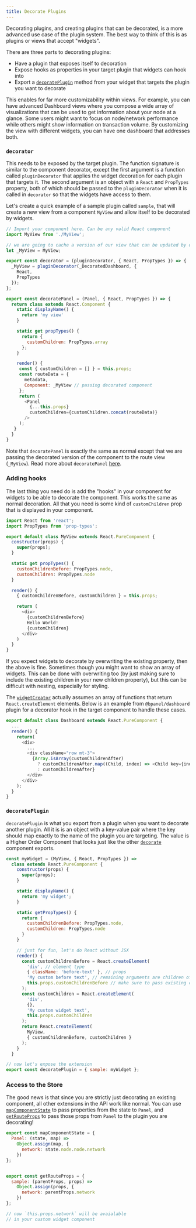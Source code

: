 ```yaml
---
title: Decorate Plugins
---
```

Decorating plugins, and creating plugins that can be decorated, is a more advanced use case of the plugin system. The best way to think of this is as plugins or views that accept "widgets".

There are three parts to decorating plugins:
- Have a plugin that exposes itself to decoration
- Expose hooks as properties in your target plugin that widgets can hook into
- Export a [`decoratePlugin`](#decoratePlugin) method from your widget that targets the plugin you want to decorate

This enables for far more customizability within views. For example, you can have advanced Dashboard views where you compose a wide array of visualizations that can be used to get information about your node at a glance. Some users might want to focus on node/network performance while others might show information on transaction volume. By customizing the view with different widgets, you can have one dashboard that addresses both.

### `decorator`
This needs to be exposed by the target plugin. The function signature is similar to the component decorator, except the first argument is a function called `pluginDecorator` that applies the widget decoration for each plugin that targets it. The second argument is an object with a `React` and `PropTypes` property, both of which should be passed to the `pluginDecorator` when it is called in `decorator` so that the widgets have access to them.

Let's create a quick example of a sample plugin called `sample`, that will create a new view from a component `MyView` and allow itself to be decorated by widgets.

``` javascript
// Import your component here. Can be any valid React component
import MyView from './MyView';

// we are going to cache a version of our view that can be updated by our decorator further down
let _MyView = MyView;

export const decorator = (pluginDecorator, { React, PropTypes }) => {
  _MyView = pluginDecorator(_DecoratedDashboard, {
    React,
    PropTypes
  });
};

export const decoratePanel = (Panel, { React, PropTypes }) => {
  return class extends React.Component {
    static displayName() {
      return 'my view'
    }

    static get propTypes() {
      return {
        customChildren: PropTypes.array
      };
    }

    render() {
     const { customChildren = [] } = this.props;
     const routeData = {
       metadata,
       Component: _MyView // passing decorated component
     };
     return (
       <Panel
         {...this.props}
         customChildren={customChildren.concat(routeData)}
       />
     );
   }
  }
}
```

Note that `decoratePanel` is exactly the same as normal except that we are passing the decorated version of the component to the route view (`_MyView`). Read more about `decoratePanel` [here](/docs/api_decorate.html#decoratePanel).


### Adding hooks
The last thing you need do is add the "hooks" in your component for widgets to be able to decorate the component. This works the same as normal decoration. All that you need is some kind of `customChildren` prop that is displayed in your component.


``` javascript
import React from 'react';
import PropTypes from 'prop-types';

export default class MyView extends React.PureComponent {
  constructor(props) {
    super(props);
  }

  static get propTypes() {
    customChildrenBefore: PropTypes.node,
    customChildren: PropTypes.node
  }

  render() {
    { customChildrenBefore, customChildren } = this.props;

    return (
      <div>
        {customChildrenBefore}
        Hello World!
        {customChildren}
      </div>
    )
  }
}
```

If you expect widgets to decorate by overwriting the existing property, then the above is fine. Sometimes though
you might want to show an array of widgets. This can be done with overwriting too (by just making sure to include
the existing children in your new children property), but this can be difficult with nesting, especially for
styling.

The [`widgetCreator`](/docs/api-bpanel-utils.html#widgetCreator) actually assumes an array of functions that return `React.createElement` elements.
Below is an example from `@bpanel/dashboard` plugin for a decorator hook in the target component
to handle these cases.

``` javascript
export default class Dashboard extends React.PureComponent {
  ...
  render() {
    return(
      <div>
        ...
        <div className="row mt-3">
          {Array.isArray(customChildrenAfter)
            ? customChildrenAfter.map((Child, index) => <Child key={index} />)
            : customChildrenAfter}
        </div>
      </div>
    );
  }
}
```

### `decoratePlugin`
`decoratePlugin` is what you export from a plugin when you want to decorate another plugin. All it is is an object with a key-value pair where the key should map exactly to the name of the plugin you are targeting. The value is a Higher Order Component that looks just like the other [`decorate`](/docs/api_decorate.html) component exports.

```javascript
const myWidget = (MyView, { React, PropTypes }) =>
  class extends React.PureComponent {
    constructor(props) {
      super(props);
    }

    static displayName() {
      return 'my widget';
    }

    static getPropTypes() {
      return {
        customChildrenBefore: PropTypes.node,
        customChildren: PropTypes.node
      }
    }

    // just for fun, let's do React without JSX
    render() {
      const customChildrenBefore = React.createElement(
        'div', // element type
        { className: 'before-text' }, // props
        'My custom before text', // remaining arguments are children of new component
        this.props.customChildrenBefore // make sure to pass existing children otherwise you're plugin will overwrite other widgets.
      );
      const customChildren = React.createElement(
        'div',
        {},
        'My custom widget text',
        this.props.customChildren
      );
      return React.createElement(
        MyView,
        { customChildrenBefore, customChildren }
      );
    }
  }

// now let's expose the extension
export const decoratePlugin = { sample: myWidget };
```

### Access to the Store
The good news is that since you are strictly just decorating an existing component, all other extensions in the API work like normal. You can use [`mapComponentState`](/docs/api_map_state.html#mapComponentState) to pass properties from the state to `Panel`, and [`getRouteProps`](/docs/api_get_props.html#getRouteProps) to pass those props from `Panel` to the plugin you are decorating!

```javascript
export const mapComponentState = {
  Panel: (state, map) =>
    Object.assign(map, {
      network: state.node.node.network
    })
};


export const getRouteProps = {
  sample: (parentProps, props) =>
    Object.assign(props, {
      network: parentProps.network
    })
};

// now `this.props.network` will be avaialable
// in your custom widget component
```